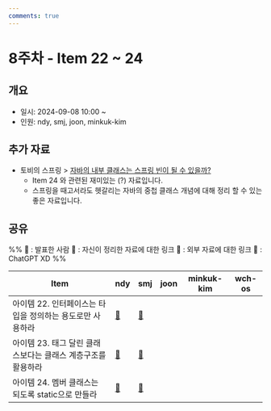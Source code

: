 ```yaml
---
comments: true
---
```

# 8주차 - Item 22 ~ 24

## 개요

- 일시: 2024-09-08 10:00 ~ 
- 인원: ndy, smj, joon, minkuk-kim

## 추가 자료
- 토비의 스프링 > [자바의 내부 클래스는 스프링 빈이 될 수 있을까?](https://www.youtube.com/watch?v=2G41JMLh05U)
	- Item 24 와 관련된 재미있는 (?) 자료입니다.
	- 스프링을 때고서라도 헷갈리는 자바의 중첩 클래스 개념에 대해 정리 할 수 있는 좋은 자료입니다.

## 공유
%% 
📢 : 발표한 사람
📄 : 자신이 정리한 자료에 대한 링크
🔗 : 외부 자료에 대한 링크
🤖 : ChatGPT XD
%%

| Item                                | ndy                                | smj | joon | minkuk-kim | wch-os |
| ----------------------------------- | ---------------------------------- | --- | ---- | ---------- | ------ |
| 아이템 22. 인터페이스는 타입을 정의하는 용도로만 사용하라   | [📄](docs/chapter04/item22/ndy.md) |[📄](https://wonjoon.gitbook.io/joons-til/books/effective-java/item22.-use-interfaces-only-to-define-types)     |      |            |        |
| 아이템 23. 태그 달린 클래스보다는 클래스 계층구조를 활용하라 | [📄](docs/chapter04/item23/ndy.md) |[📄](https://wonjoon.gitbook.io/joons-til/books/effective-java/item23.-prefer-class-hierarchies-to-tagged-classes)     |      |            |        |
| 아이템 24. 멤버 클래스는 되도록 static으로 만들라    | [📄](docs/chapter04/item24/ndy.md) |[📄](https://wonjoon.gitbook.io/joons-til/books/effective-java/item24.-favor-static-member-classes-over-non-static)     |      |            |        |
